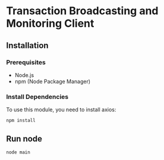 
# Transaction Broadcasting and Monitoring Client

## Installation
### Prerequisites
- Node.js
- npm (Node Package Manager)
### Install Dependencies
To use this module, you need to install axios:
```
npm install
```

## Run node
```
node main
```
